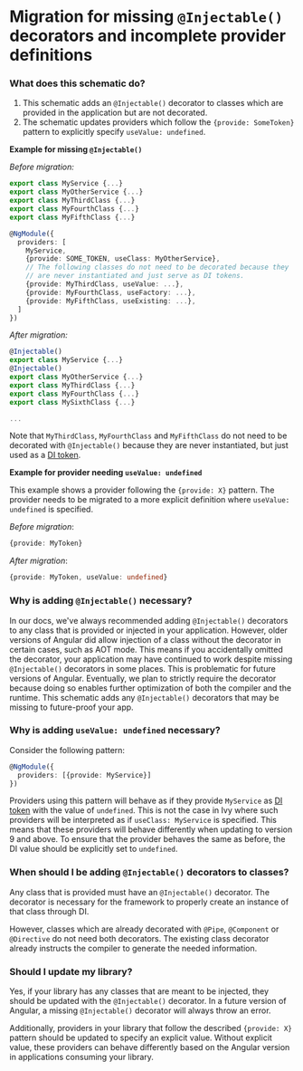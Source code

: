 # Migration for missing `@Injectable()` decorators and incomplete provider definitions

### What does this schematic do?

  1. This schematic adds an `@Injectable()` decorator to classes which are provided in the
     application but are not decorated.
  2. The schematic updates providers which follow the `{provide: SomeToken}` pattern
     to explicitly specify `useValue: undefined`.

**Example for missing `@Injectable()`**

_Before migration:_
```typescript
export class MyService {...}
export class MyOtherService {...}
export class MyThirdClass {...}
export class MyFourthClass {...}
export class MyFifthClass {...}

@NgModule({
  providers: [
    MyService,
    {provide: SOME_TOKEN, useClass: MyOtherService},
    // The following classes do not need to be decorated because they
    // are never instantiated and just serve as DI tokens.
    {provide: MyThirdClass, useValue: ...},
    {provide: MyFourthClass, useFactory: ...},
    {provide: MyFifthClass, useExisting: ...},
  ]
})
```

_After migration:_
```ts
@Injectable()
export class MyService {...}
@Injectable()
export class MyOtherService {...}
export class MyThirdClass {...}
export class MyFourthClass {...}
export class MySixthClass {...}

...
```

Note that `MyThirdClass`, `MyFourthClass` and `MyFifthClass` do not need to be decorated
with `@Injectable()` because they are never instantiated, but just used as a [DI token][DI_TOKEN].

**Example for provider needing `useValue: undefined`**

This example shows a provider following the `{provide: X}` pattern.
The provider needs to be migrated to a more explicit definition where `useValue: undefined` is specified.

_Before migration_:
```typescript
{provide: MyToken}
```
_After migration_:
```typescript
{provide: MyToken, useValue: undefined}
```

### Why is adding `@Injectable()` necessary?

In our docs, we've always recommended adding `@Injectable()` decorators to any class that is provided or injected in your application.
However, older versions of Angular did allow injection of a class without the decorator in certain cases, such as AOT mode.
This means if you accidentally omitted the decorator, your application may have continued to work despite missing `@Injectable()` decorators in some places.
This is problematic for future versions of Angular.
Eventually, we plan to strictly require the decorator because doing so enables further optimization of both the compiler and the runtime.
This schematic adds any `@Injectable()` decorators that may be missing to future-proof your app.

### Why is adding `useValue: undefined` necessary?

Consider the following pattern:

```typescript
@NgModule({
  providers: [{provide: MyService}]
})
```

Providers using this pattern will behave as if they provide `MyService` as [DI token][DI_TOKEN]
with the value of `undefined`.
This is not the case in Ivy where such providers will be interpreted as if `useClass: MyService` is specified.
This means that these providers will behave differently when updating to version 9 and above.
To ensure that the provider behaves the same as before, the DI value should be explicitly set to `undefined`.

### When should I be adding `@Injectable()` decorators to classes?

Any class that is provided must have an `@Injectable()` decorator.
The decorator is necessary for the framework to properly create an instance of that class through DI.

However, classes which are already decorated with `@Pipe`, `@Component` or `@Directive` do not need both decorators.
The existing class decorator already instructs the compiler to generate the
needed information.

### Should I update my library?

Yes, if your library has any classes that are meant to be injected, they should be updated with the `@Injectable()` decorator.
In a future version of Angular, a missing `@Injectable()` decorator will always throw an error.

Additionally, providers in your library that follow the described `{provide: X}` pattern should be updated to specify an explicit value.
Without explicit value, these providers can behave differently based on the Angular version in applications consuming your library.

[DI_TOKEN]: guide/glossary#di-token
